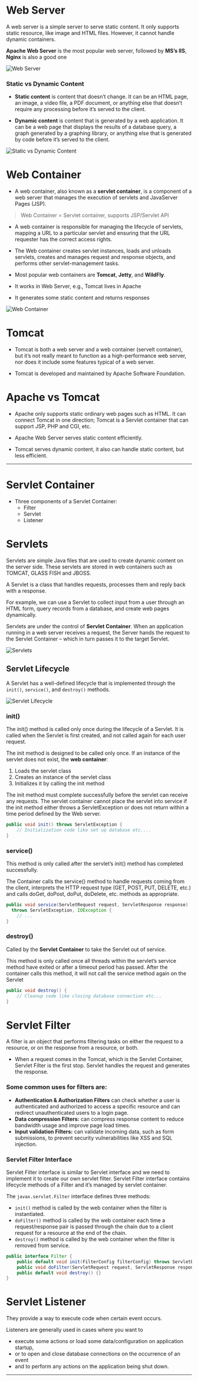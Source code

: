 # Web Server

A web server is a simple server to serve static content. It only supports static resource, like image and HTML files. However, it cannot handle dynamic containers.

**Apache Web Server** is the most popular web server, followed by **MS’s IIS**, **Nginx** is also a good one

![Web Server](imgs/webserver.webp)

### Static vs Dynamic Content

- **Static content** is content that doesn’t change. It can be an HTML page, an image, a video file, a PDF document, or anything else that doesn’t require any processing before it’s served to the client.

- **Dynamic content** is content that is generated by a web application. It can be a web page that displays the results of a database query, a graph generated by a graphing library, or anything else that is generated by code before it’s served to the client.

![Static vs Dynamic Content](imgs/Static-and-dynamic-Website.png)

# Web Container

- A web container, also known as a **servlet container**, is a component of a web server that manages the execution of servlets and JavaServer Pages (JSP).

> Web Container = Servlet container, supports JSP/Servlet API

- A web container is responsible for managing the lifecycle of servlets, mapping a URL to a particular servlet and ensuring that the URL requester has the correct access rights.

- The Web container creates servlet instances, loads and unloads servlets, creates and manages request and response objects, and performs other servlet-management tasks.

- Most popular web containers are **Tomcat**, **Jetty**, and **WildFly**.

- It works in Web Server, e.g., Tomcat lives in Apache

- It generates some static content and returns responses

![Web Container](imgs/web-container.png)

# Tomcat

- Tomcat is both a web server and a web container (servelt container), but it’s not really meant to function as a high-performance web server, nor does it include some features typical of a web server.

- Tomcat is developed and maintained by Apache Software Foundation.

# Apache vs Tomcat

- Apache only supports static ordinary web pages such as HTML. It can connect Tomcat in one direction; Tomcat is a Servlet container that can support JSP, PHP and CGI, etc.

- Apache Web Server serves static content efficiently.

- Tomcat serves dynamic content, it also can handle static content, but less efficient.

----------------------------------------------------------------

# Servlet Container

- Three components of a Servlet Container:
    - Filter
    - Servlet
    - Listener

# Servlets

Servlets are simple Java files that are used to create dynamic content on the server side. These servlets are stored in web containers such as TOMCAT, GLASS FISH and JBOSS.

A Servlet is a class that handles requests, processes them and reply back with a response.

For example, we can use a Servlet to collect input from a user through an HTML form, query records from a database, and create web pages dynamically.

Servlets are under the control of **Servlet Container**. When an application running in a web server receives a request, the Server hands the request to the Servlet Container – which in turn passes it to the target Servlet.

![Servlets](imgs/Java-Servlets.webp)


## Servlet Lifecycle

A Servlet has a well-defined lifecycle that is implemented through the `init()`, `service()`, and `destroy()` methods.

![Servlet Lifecycle](imgs/Servlet-life-Cycle.webp)

### init()

The init() method is called only once during the lifecycle of a Servlet. It is called when the Servlet is first created, and not called again for each user request.

The init method is designed to be called only once. If an instance of the servlet does not exist, the **web container**:
   1. Loads the servlet class
   2. Creates an instance of the servlet class
   3. Initializes it by calling the init method

The init method must complete successfully before the servlet can receive any requests. The servlet container cannot place the servlet into service if the init method either throws a ServletException or does not return within a time period defined by the Web server.

```java
public void init() throws ServletException {
    // Initialization code like set up database etc....
}
```

### service()

This method is only called after the servlet’s init() method has completed successfully.

The Container calls the service() method to handle requests coming from the client, interprets the HTTP request type (GET, POST, PUT, DELETE, etc.) and calls doGet, doPost, doPut, doDelete, etc. methods as appropriate.

```java
public void service(ServletRequest request, ServletResponse response)
  throws ServletException, IOException {
    // ...
}
```

### destroy()

Called by the **Servlet Container** to take the Servlet out of service.

This method is only called once all threads within the servlet’s service method have exited or after a timeout period has passed. After the container calls this method, it will not call the service method again on the Servlet

```java
public void destroy() {
    // Cleanup code like closing database connection etc...
}
```

# Servlet Filter

A filter is an object that performs filtering tasks on either the request to a resource, or on the response from a resource, or both.

- When a request comes in the Tomcat, which is the Servlet Container, Servlet Filter is the first stop.
Servlet handles the request and generates the response.

### Some common uses for filters are:

- **Authentication & Authorization Filters** can check whether a user is authenticated and authorized to access a specific resource and can redirect unauthenticated users to a login page.
- **Data compression Filters:** can compress response content to reduce bandwidth usage and improve page load times.
- **Input validation Filters:** can validate incoming data, such as form submissions, to prevent security vulnerabilities like XSS and SQL injection.

### Servlet Filter Interface

Servlet Filter interface is similar to Servlet interface and we need to implement it to create our own servlet filter. Servlet Filter interface contains lifecycle methods of a Filter and it’s managed by servlet container.

The `javax.servlet.Filter` interface defines three methods:
- `init()` method is called by the web container when the filter is instantiated.
- `doFilter()` method is called by the web container each time a request/response pair is passed through the chain due to a client request for a resource at the end of the chain.
- `destroy()` method is called by the web container when the filter is removed from service.

```java
public interface Filter {
    public default void init(FilterConfig filterConfig) throws ServletException {}
    public void doFilter(ServletRequest request, ServletResponse response, FilterChain chain) throws IOException, ServletException;
    public default void destroy() {}
}
```

# Servlet Listener

They provide a way to execute code when certain event occurs.

Listeners are generally used in cases where you want to
   - execute some actions or load some data/configuration on application startup,
   - or to open and close database connections on the occurrence of an event
   - and to perform any actions on the application being shut down.

----------------------------------------------------------------
